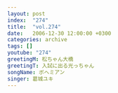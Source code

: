 ```yaml
---
layout: post
index:  "274"
title:  "vol.274"
date:   2006-12-30 12:00:00 +0300
categories: archive
tags: []
youtube: "274"
greetingM: 松ちゃん大橋
greetingT: 入試に出る光っちゃん
songName: ボヘミアン
singer: 葛城ユキ
---
```

